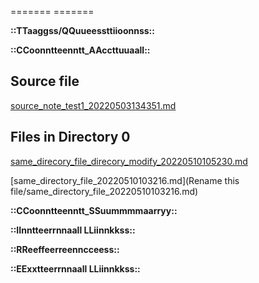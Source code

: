 ======= ======= 

 **::TTaaggss/QQuueessttiioonnss::** 


 **::CCoonntteenntt_AAccttuuaall::** 

 ## Source file

 [source_note_test1_20220503134351.md](../../../source_note_test1_20220503134351.md) 

## Files in Directory 0

 [same_direcory_file_direcory_modify_20220510105230.md](../../../../../../../../../../../../same_direcory_file_direcory_modify_20220510105230.md) 

 [same_directory_file_20220510103216.md](Rename this file/same_directory_file_20220510103216.md) 





 **::CCoonntteenntt_SSuummmmaarryy::** 


 **::IInntteerrnnaall LLiinnkkss::** 


 **::RReeffeerreenncceess::** 


 **::EExxtteerrnnaall LLiinnkkss::** 

